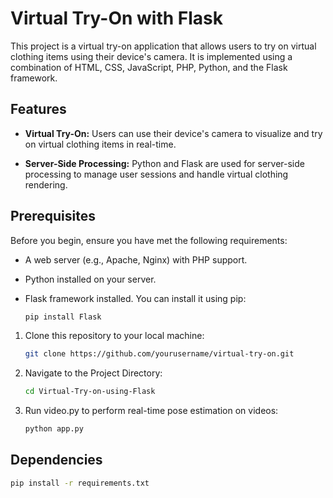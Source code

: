 # Virtual Try-On with Flask

This project is a virtual try-on application that allows users to try on virtual clothing items using their device's camera. It is implemented using a combination of HTML, CSS, JavaScript, PHP, Python, and the Flask framework.

## Features

- **Virtual Try-On:** Users can use their device's camera to visualize and try on virtual clothing items in real-time.

- **Server-Side Processing:** Python and Flask are used for server-side processing to manage user sessions and handle virtual clothing rendering.

## Prerequisites

Before you begin, ensure you have met the following requirements:

- A web server (e.g., Apache, Nginx) with PHP support.
- Python installed on your server.
- Flask framework installed. You can install it using pip:

  ```bash
  pip install Flask

1. Clone this repository to your local machine:
   ```bash
   git clone https://github.com/yourusername/virtual-try-on.git
2. Navigate to the Project Directory:
   ```bash
   cd Virtual-Try-on-using-Flask
3. Run video.py to perform real-time pose estimation on videos:
   ```bash
   python app.py

## Dependencies
  ```bash
  pip install -r requirements.txt

